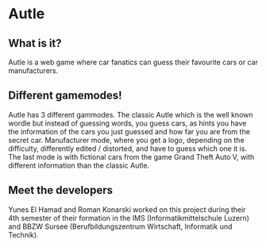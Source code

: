 # Autle

## What is it?
Autle is a web game where car fanatics can guess their favourite cars or car manufacturers.

## Different gamemodes!
Autle has 3 different gammodes. The classic Autle which is the well known wordle but instead of guessing words, you guess cars, as hints you have the information of the cars you just guessed and how far you are from the secret car. Manufacturer mode, where you get a logo, depending on the difficulty, differently edited / distorted, and have to guess which one it is. The last mode is with fictional cars from the game Grand Theft Auto V, with different information than the classic Autle.

## Meet the developers
Yunes El Hamad and Roman Konarski worked on this project during their 4th semester of their formation in the IMS (Informatikmittelschule Luzern) and BBZW Sursee (Berufbildungszentrum Wirtschaft, Informatik und Technik). 
